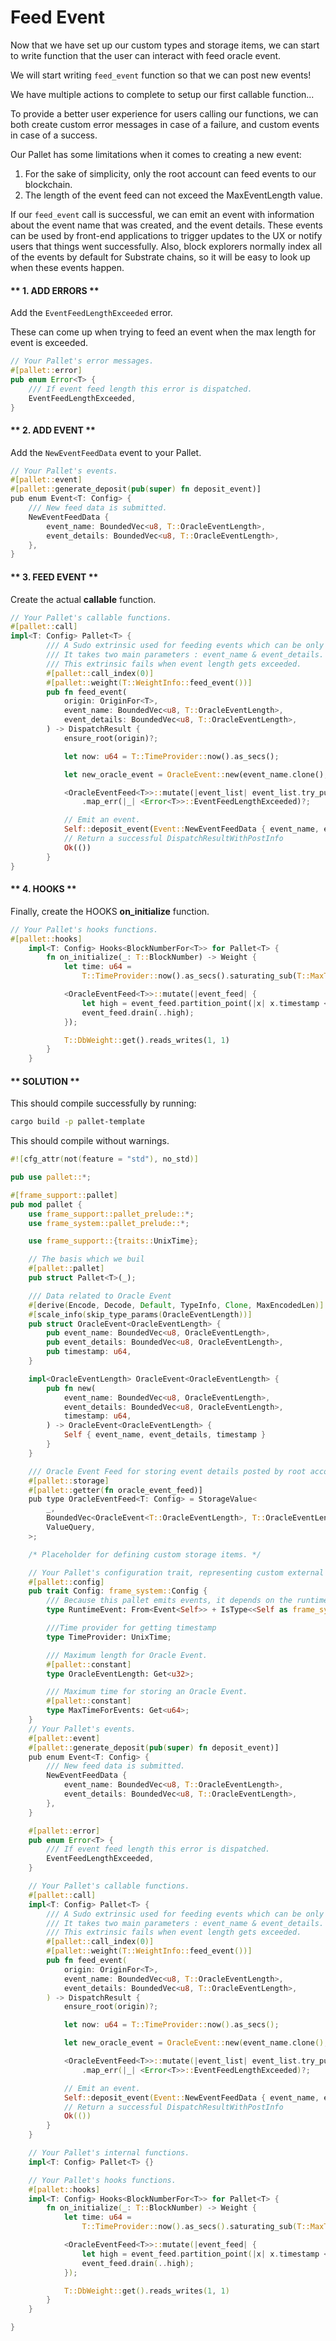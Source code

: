 # Feed Event

Now that we have set up our custom types and storage items, we can start to write function that the user can interact with feed oracle event.

We will start writing `feed_event` function so that we can post new events!

We have multiple actions to complete to setup our first callable function...

To provide a better user experience for users calling our functions, we can both create custom error messages in case of a failure, and custom events in case of a success.

Our Pallet has some limitations when it comes to creating a new event:

1. For the sake of simplicity, only the root account can feed events to our blockchain.
2. The length of the event feed can not exceed the MaxEventLength value. 

If our `feed_event` call is successful, we can emit an event with information about the event name that was created, and the event details. These events can be used by front-end applications to trigger updates to the UX or notify users that things went successfully. Also, block explorers normally index all of the events by default for Substrate chains, so it will be easy to look up when these events happen.


<!-- slide:break-40 -->

<!-- tabs:start -->

#### ** 1. ADD ERRORS **

Add the `EventFeedLengthExceeded` error.

These can come up when trying to feed an event when the max length for event is exceeded.

```rust
// Your Pallet's error messages.
#[pallet::error]
pub enum Error<T> {
	/// If event feed length this error is dispatched.
	EventFeedLengthExceeded,
}
```

#### ** 2. ADD EVENT **

Add the `NewEventFeedData` event to your Pallet.

```rust
// Your Pallet's events.
#[pallet::event]
#[pallet::generate_deposit(pub(super) fn deposit_event)]
pub enum Event<T: Config> {
	/// New feed data is submitted.
	NewEventFeedData {
		event_name: BoundedVec<u8, T::OracleEventLength>,
		event_details: BoundedVec<u8, T::OracleEventLength>,
	},
}
```

#### ** 3. FEED EVENT **

Create the actual **callable** function.


```rust
// Your Pallet's callable functions.
#[pallet::call]
impl<T: Config> Pallet<T> {
		/// A Sudo extrinsic used for feeding events which can be only called once for each block.
		/// It takes two main parameters : event_name & event_details.
		/// This extrinsic fails when event length gets exceeded.
		#[pallet::call_index(0)]
		#[pallet::weight(T::WeightInfo::feed_event())]
		pub fn feed_event(
			origin: OriginFor<T>,
			event_name: BoundedVec<u8, T::OracleEventLength>,
			event_details: BoundedVec<u8, T::OracleEventLength>,
		) -> DispatchResult {
			ensure_root(origin)?;

			let now: u64 = T::TimeProvider::now().as_secs();

			let new_oracle_event = OracleEvent::new(event_name.clone(), event_details.clone(), now);

			<OracleEventFeed<T>>::mutate(|event_list| event_list.try_push(new_oracle_event))
				.map_err(|_| <Error<T>>::EventFeedLengthExceeded)?;

			// Emit an event.
			Self::deposit_event(Event::NewEventFeedData { event_name, event_details });
			// Return a successful DispatchResultWithPostInfo
			Ok(())
		}
}
```

#### ** 4. HOOKS **

Finally, create the HOOKS **on_initialize** function.


```rust
// Your Pallet's hooks functions.
#[pallet::hooks]
	impl<T: Config> Hooks<BlockNumberFor<T>> for Pallet<T> {
		fn on_initialize(_: T::BlockNumber) -> Weight {
			let time: u64 =
				T::TimeProvider::now().as_secs().saturating_sub(T::MaxTimeForEvents::get());

			<OracleEventFeed<T>>::mutate(|event_feed| {
				let high = event_feed.partition_point(|x| x.timestamp <= time);
				event_feed.drain(..high);
			});

			T::DbWeight::get().reads_writes(1, 1)
		}
	}
```

#### ** SOLUTION **

This should compile successfully by running:

```bash
cargo build -p pallet-template
```

This should compile without warnings.

```rust
#![cfg_attr(not(feature = "std"), no_std)]

pub use pallet::*;

#[frame_support::pallet]
pub mod pallet {
	use frame_support::pallet_prelude::*;
	use frame_system::pallet_prelude::*;

	use frame_support::{traits::UnixTime};

	// The basis which we buil
	#[pallet::pallet]
	pub struct Pallet<T>(_);

	/// Data related to Oracle Event
	#[derive(Encode, Decode, Default, TypeInfo, Clone, MaxEncodedLen)]
	#[scale_info(skip_type_params(OracleEventLength))]
	pub struct OracleEvent<OracleEventLength> {
		pub event_name: BoundedVec<u8, OracleEventLength>,
		pub event_details: BoundedVec<u8, OracleEventLength>,
		pub timestamp: u64,
	}

	impl<OracleEventLength> OracleEvent<OracleEventLength> {
		pub fn new(
			event_name: BoundedVec<u8, OracleEventLength>,
			event_details: BoundedVec<u8, OracleEventLength>,
			timestamp: u64,
		) -> OracleEvent<OracleEventLength> {
			Self { event_name, event_details, timestamp }
		}
	}

	/// Oracle Event Feed for storing event details posted by root account
	#[pallet::storage]
	#[pallet::getter(fn oracle_event_feed)]
	pub type OracleEventFeed<T: Config> = StorageValue<
		_,
		BoundedVec<OracleEvent<T::OracleEventLength>, T::OracleEventLength>,
		ValueQuery,
	>;

	/* Placeholder for defining custom storage items. */

	// Your Pallet's configuration trait, representing custom external types and interfaces.
	#[pallet::config]
	pub trait Config: frame_system::Config {
		/// Because this pallet emits events, it depends on the runtime's definition of an event.
		type RuntimeEvent: From<Event<Self>> + IsType<<Self as frame_system::Config>::RuntimeEvent>;

		///Time provider for getting timestamp
		type TimeProvider: UnixTime;

		/// Maximum length for Oracle Event.
		#[pallet::constant]
		type OracleEventLength: Get<u32>;

		/// Maximum time for storing an Oracle Event.
		#[pallet::constant]
		type MaxTimeForEvents: Get<u64>;
	}
	// Your Pallet's events.
	#[pallet::event]
	#[pallet::generate_deposit(pub(super) fn deposit_event)]
	pub enum Event<T: Config> {
		/// New feed data is submitted.
		NewEventFeedData {
			event_name: BoundedVec<u8, T::OracleEventLength>,
			event_details: BoundedVec<u8, T::OracleEventLength>,
		},
	}

	#[pallet::error]
	pub enum Error<T> {
		/// If event feed length this error is dispatched.
		EventFeedLengthExceeded,
	}

	// Your Pallet's callable functions.
	#[pallet::call]
	impl<T: Config> Pallet<T> {
		/// A Sudo extrinsic used for feeding events which can be only called once for each block.
		/// It takes two main parameters : event_name & event_details.
		/// This extrinsic fails when event length gets exceeded.
		#[pallet::call_index(0)]
		#[pallet::weight(T::WeightInfo::feed_event())]
		pub fn feed_event(
			origin: OriginFor<T>,
			event_name: BoundedVec<u8, T::OracleEventLength>,
			event_details: BoundedVec<u8, T::OracleEventLength>,
		) -> DispatchResult {
			ensure_root(origin)?;

			let now: u64 = T::TimeProvider::now().as_secs();

			let new_oracle_event = OracleEvent::new(event_name.clone(), event_details.clone(), now);

			<OracleEventFeed<T>>::mutate(|event_list| event_list.try_push(new_oracle_event))
				.map_err(|_| <Error<T>>::EventFeedLengthExceeded)?;

			// Emit an event.
			Self::deposit_event(Event::NewEventFeedData { event_name, event_details });
			// Return a successful DispatchResultWithPostInfo
			Ok(())
		}
	}

	// Your Pallet's internal functions.
	impl<T: Config> Pallet<T> {}

	// Your Pallet's hooks functions.
	#[pallet::hooks]
	impl<T: Config> Hooks<BlockNumberFor<T>> for Pallet<T> {
		fn on_initialize(_: T::BlockNumber) -> Weight {
			let time: u64 =
				T::TimeProvider::now().as_secs().saturating_sub(T::MaxTimeForEvents::get());

			<OracleEventFeed<T>>::mutate(|event_feed| {
				let high = event_feed.partition_point(|x| x.timestamp <= time);
				event_feed.drain(..high);
			});

			T::DbWeight::get().reads_writes(1, 1)
		}
	}

}
```

<!-- tabs:end -->

